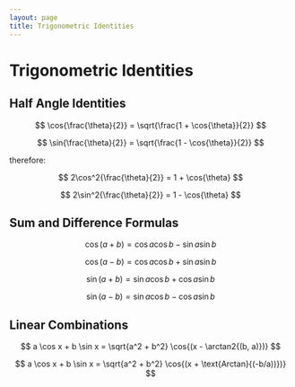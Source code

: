 ```yaml
---
layout: page
title: Trigonometric Identities
---
```


# Trigonometric Identities

## Half Angle Identities

$$ \cos{\frac{\theta}{2}} = \sqrt{\frac{1 + \cos{\theta}}{2}} $$

$$ \sin{\frac{\theta}{2}} = \sqrt{\frac{1 - \cos{\theta}}{2}} $$

therefore:

$$ 2\cos^2{\frac{\theta}{2}} = 1 + \cos{\theta} $$

$$ 2\sin^2{\frac{\theta}{2}} = 1 - \cos{\theta} $$

## Sum and Difference Formulas

$$ \cos{(a + b)} = \cos{a}\cos{b}-\sin{a}\sin{b} $$

$$ \cos{(a - b)} = \cos{a}\cos{b}+\sin{a}\sin{b} $$

$$ \sin{(a + b)} = \sin{a}\cos{b}+\cos{a}\sin{b} $$

$$ \sin{(a - b)} = \sin{a}\cos{b}-\cos{a}\sin{b} $$

## Linear Combinations

$$ a \cos x + b \sin x = \sqrt{a^2 + b^2} \cos{(x - \arctan2{(b, a)})} $$

$$ a \cos x + b \sin x = \sqrt{a^2 + b^2} \cos{(x + \text{Arctan}{(-b/a))})} $$